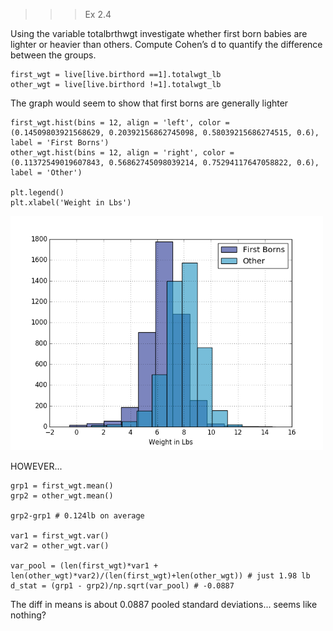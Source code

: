 >>> Ex 2.4


Using the variable totalbrthwgt
investigate whether first born babies are lighter or heavier than others. 
Compute Cohen’s d to quantify the difference between the groups.


``` 
first_wgt = live[live.birthord ==1].totalwgt_lb
other_wgt = live[live.birthord !=1].totalwgt_lb
```


The graph would seem to show that first borns are generally lighter

```
first_wgt.hist(bins = 12, align = 'left', color = (0.14509803921568629, 0.20392156862745098, 0.58039215686274515, 0.6), label = 'First Borns')
other_wgt.hist(bins = 12, align = 'right', color = (0.11372549019607843, 0.56862745098039214, 0.75294117647058822, 0.6), label = 'Other') 

plt.legend()
plt.xlabel('Weight in Lbs')
```
<img src = 'ch2_140_birth_weights.png' width = 500>


HOWEVER...

```
grp1 = first_wgt.mean()
grp2 = other_wgt.mean()

grp2-grp1 # 0.124lb on average

var1 = first_wgt.var()
var2 = other_wgt.var()

var_pool = (len(first_wgt)*var1 + len(other_wgt)*var2)/(len(first_wgt)+len(other_wgt)) # just 1.98 lb
d_stat = (grp1 - grp2)/np.sqrt(var_pool) # -0.0887
```
The diff in means is about 0.0887 pooled standard deviations... seems like nothing?

